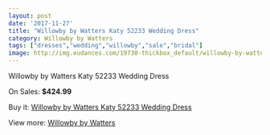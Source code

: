 ```yaml
---
layout: post
date: '2017-11-27'
title: "Willowby by Watters Katy 52233 Wedding Dress"
category: Willowby by Watters
tags: ["dresses","wedding","willowby","sale","bridal"]
image: http://img.eudances.com/19730-thickbox_default/willowby-by-watters-katy-52233-wedding-dress.jpg
---
```

Willowby by Watters Katy 52233 Wedding Dress

On Sales: **$424.99**
<a href="https://www.eudances.com/en/willowby-by-watters/5856-willowby-by-watters-katy-52233-wedding-dress.html"><amp-img layout="responsive" width="600" height="600" src="//img.eudances.com/19730-thickbox_default/willowby-by-watters-katy-52233-wedding-dress.jpg" alt="Willowby by Watters Katy 52233 Wedding Dress 0" /></a>
<a href="https://www.eudances.com/en/willowby-by-watters/5856-willowby-by-watters-katy-52233-wedding-dress.html"><amp-img layout="responsive" width="600" height="600" src="//img.eudances.com/19731-thickbox_default/willowby-by-watters-katy-52233-wedding-dress.jpg" alt="Willowby by Watters Katy 52233 Wedding Dress 1" /></a>

Buy it: [Willowby by Watters Katy 52233 Wedding Dress](https://www.eudances.com/en/willowby-by-watters/5856-willowby-by-watters-katy-52233-wedding-dress.html "Willowby by Watters Katy 52233 Wedding Dress")

View more: [Willowby by Watters](https://www.eudances.com/en/48-willowby-by-watters "Willowby by Watters")